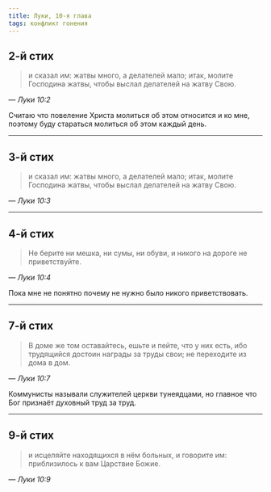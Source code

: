 ```yaml
---
title: Луки, 10-я глава
tags: конфликт гонения
---
```


## 2-й стих

> и сказал им: жатвы много, а делателей мало; итак, молите Господина жатвы, чтобы выслал делателей на жатву Свою.

— <cite>Луки&nbsp;10:2</cite>

Считаю что повеление Христа молиться об этом относится и ко мне, поэтому буду стараться молиться об этом каждый день.

***

## 3-й стих

> и сказал им: жатвы много, а делателей мало; итак, молите Господина жатвы, чтобы выслал делателей на жатву Свою.

— <cite>Луки&nbsp;10:3</cite>

***

## 4-й стих

> Не берите ни мешка, ни сумы, ни обуви, и никого на дороге не приветствуйте.

— <cite>Луки&nbsp;10:4</cite>

Пока мне не понятно почему не нужно было никого приветствовать.

***

## 7-й стих

> В доме же том оставайтесь, ешьте и пейте, что у них есть, ибо трудящийся достоин награды за труды свои;
> не переходите из дома в дом.

— <cite>Луки&nbsp;10:7</cite>

Коммунисты называли служителей церкви тунеядцами, но главное что Бог признаёт духовный труд за труд.

***

## 9-й стих

> и исцеляйте находящихся в нём больных, и говорите им: приблизилось к вам Царствие Божие.

— <cite>Луки&nbsp;10:9</cite>
